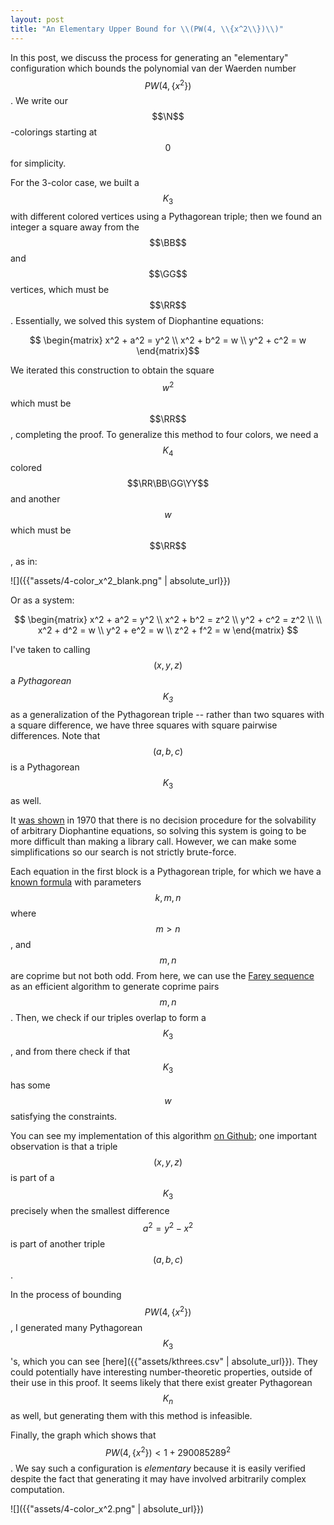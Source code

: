 ```yaml
---
layout: post
title: "An Elementary Upper Bound for \\(PW(4, \\{x^2\\})\\)"
---
```


In this post, we discuss the process for generating an "elementary" configuration which bounds the polynomial van der Waerden number $$PW(4, \{x^2\})$$.
We write our $$\N$$-colorings starting at $$0$$ for simplicity.

For the 3-color case, we built a $$K_3$$ with different colored vertices using a Pythagorean triple;
then we found an integer a square away from the $$\BB$$ and $$\GG$$ vertices, which must be $$\RR$$.
Essentially, we solved this system of Diophantine equations:

$$
\begin{matrix}
x^2 + a^2 = y^2 \\
x^2 + b^2 = w \\
y^2 + c^2 = w
\end{matrix}$$

We iterated this construction to obtain the square $$w^2$$ which must be $$\RR$$, completing the proof.
To generalize this method to four colors, we need a $$K_4$$ colored $$\RR\BB\GG\YY$$ and another $$w$$ which must be $$\RR$$, as in:

![]({{"assets/4-color_x^2_blank.png" | absolute_url}})

Or as a system:

$$
\begin{matrix}
x^2 + a^2 = y^2 \\
x^2 + b^2 = z^2 \\
y^2 + c^2 = z^2 \\
\\
x^2 + d^2 = w \\
y^2 + e^2 = w \\
z^2 + f^2 = w
\end{matrix}
$$

I've taken to calling $$(x,y,z)$$ a _Pythagorean $$K_3$$_ as a generalization of the Pythagorean triple --
rather than two squares with a square difference, we have three squares with square pairwise differences.
Note that $$(a,b,c)$$ is a Pythagorean $$K_3$$ as well.

It [was shown](https://en.wikipedia.org/wiki/Hilbert%27s_tenth_problem) in 1970 that there is no decision procedure for the solvability of arbitrary Diophantine equations, so solving this system is going to be more difficult than making a library call.
However, we can make some simplifications so our search is not strictly brute-force.

Each equation in the first block is a Pythagorean triple, for which we have a [known formula](https://en.wikipedia.org/wiki/Pythagorean_triple#Generating_a_triple) with parameters $$k,m,n$$ where $$m > n$$, and $$m,n$$ are coprime but not both odd.
From here, we can use the [Farey sequence](https://en.wikipedia.org/wiki/Farey_sequence) as an efficient algorithm to generate coprime pairs $$m,n$$.
Then, we check if our triples overlap to form a $$K_3$$, and from there check if that $$K_3$$ has some $$w$$ satisfying the constraints.

You can see my implementation of this algorithm [on Github](https://github.com/zaprice/polyvdw/blob/31bb22c1431b038b7d185f843bec3a22a86033a3/src/java/polyvdw/Cfour.java);
one important observation is that a triple $$(x,y,z)$$ is part of a $$K_3$$ precisely when the smallest difference $$a^2 = y^2 - x^2$$ is part of another
triple $$(a,b,c)$$.

In the process of bounding $$PW(4, \{x^2\})$$, I generated many Pythagorean $$K_3$$'s, which you can see [here]({{"assets/kthrees.csv" | absolute_url}}).
They could potentially have interesting number-theoretic properties, outside of their use in this proof.
It seems likely that there exist greater Pythagorean $$K_n$$ as well, but generating them with this method is infeasible.

Finally, the graph which shows that $$PW(4, \{x^2\}) < 1+290085289^2$$.
We say such a configuration is _elementary_ because it is easily verified despite the fact that generating it may have involved arbitrarily complex computation.


![]({{"assets/4-color_x^2.png" | absolute_url}})

